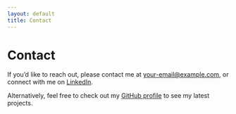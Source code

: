 ```yaml
---
layout: default
title: Contact
---
```


# Contact

If you’d like to reach out, please contact me at [your-email@example.com](mailto:your-email@example.com), or connect with me on [LinkedIn](https://linkedin.com/in/your-profile).

Alternatively, feel free to check out my [GitHub profile](https://github.com/your-username) to see my latest projects.

